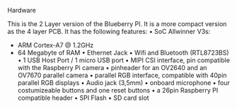 Hardware

This is the 2 Layer version of the Blueberry PI. It is a more compact version as the 4 layer PCB.
It has the following features:
• SoC Allwinner V3s:
- ARM Cortex-A7 @ 1.2GHz
- 64 Megabyte of RAM
• Ethernet Jack
• Wifi and Bluetooth (RTL8723BS)
• 1 USB Host Port / 1 micro USB port
• MIPI CSI interface, pin compatible with the Raspberry Pi camera
• pinheader for an OV2640 and an OV7670 parallel camera
• parallel RGB interface, compatible with 40pin parallel RGB displays
• Audio jack (3,5mm)
• onboard microphone
• four costumizeable buttons and one reset buttons
• a 26pin Raspberry PI compatible header
• SPI Flash
• SD card slot 
